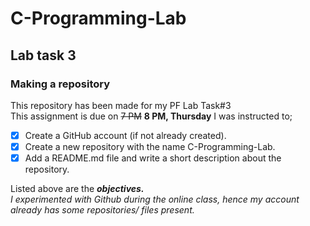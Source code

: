 # C-Programming-Lab
## Lab task 3
### Making a repository
This repository has been made for my PF Lab Task#3\
This assignment is due on ~~7 PM~~ **8 PM, Thursday**
I was instructed to;
- [x] Create a GitHub account (if not already created).
- [x] Create a new repository with the name C-Programming-Lab.
- [x] Add a README.md file and write a short description about the repository.

Listed above are the ***objectives.***\
*I experimented with Github during the online class, hence my account already has some repositories/ files present.*



